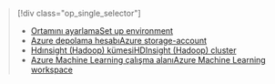 > [!div class="op_single_selector"]
> * [<span data-ttu-id="0f1a8-101">Ortamını ayarlama</span><span class="sxs-lookup"><span data-stu-id="0f1a8-101">Set up environment</span></span>](../articles/machine-learning/machine-learning-data-science-environment-setup.md)
> * [<span data-ttu-id="0f1a8-102">Azure depolama hesabı</span><span class="sxs-lookup"><span data-stu-id="0f1a8-102">Azure storage-account</span></span>](../articles/storage/common/storage-create-storage-account.md)
> * [<span data-ttu-id="0f1a8-103">Hdınsight (Hadoop) kümesi</span><span class="sxs-lookup"><span data-stu-id="0f1a8-103">HDInsight (Hadoop) cluster</span></span>](../articles/machine-learning/machine-learning-data-science-customize-hadoop-cluster.md)
> * [<span data-ttu-id="0f1a8-104">Azure Machine Learning çalışma alanı</span><span class="sxs-lookup"><span data-stu-id="0f1a8-104">Azure Machine Learning workspace</span></span>](../articles/machine-learning/machine-learning-create-workspace.md)
> 
> 

